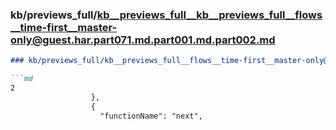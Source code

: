 ### kb/previews_full/kb__previews_full__kb__previews_full__flows__time-first__master-only@guest.har.part071.md.part001.md.part002.md

```md
### kb/previews_full/kb__previews_full__flows__time-first__master-only@guest.har.part071.md.part001.md (part 002)

```md
2
                  },
                  {
                    "functionName": "next",
    
```

```

```
